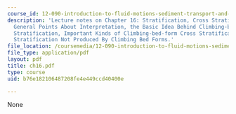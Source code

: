 ```yaml
---
course_id: 12-090-introduction-to-fluid-motions-sediment-transport-and-current-generated-sedimentary-structures-fall-2006
description: 'Lecture notes on Chapter 16: Stratification, Cross Stratification, Some
  General Points About Interpretation, the Basic Idea Behind Climbing-bed-form Cross
  Stratification, Important Kinds of Climbing-bed-form Cross Stratification, and Cross
  Stratification Not Produced By Climbing Bed Forms.'
file_location: /coursemedia/12-090-introduction-to-fluid-motions-sediment-transport-and-current-generated-sedimentary-structures-fall-2006/b76e182106487208fe4e449ccd40400e_ch16.pdf
file_type: application/pdf
layout: pdf
title: ch16.pdf
type: course
uid: b76e182106487208fe4e449ccd40400e

---
```

None